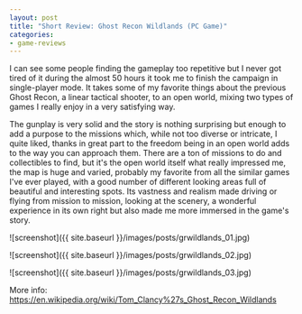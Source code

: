 ```yaml
---
layout: post
title: "Short Review: Ghost Recon Wildlands (PC Game)"
categories:
- game-reviews
---
```


<p>
I can see some people finding the gameplay too repetitive but I never got tired of it during the almost 50 hours it took me to finish the campaign in single-player mode. It takes some of my favorite things about the previous Ghost Recon, a linear tactical shooter, to an open world, mixing two types of games I really enjoy in a very satisfying way.
</p>

<p>
The gunplay is very solid and the story is nothing surprising but enough to add a purpose to the missions which, while not too diverse or intricate, I quite liked, thanks in great part to the freedom being in an open world adds to the way you can approach them. There are a ton of missions to do and collectibles to find, but it's the open world itself what really impressed me, the map is huge and varied, probably my favorite from all the similar games I've ever played, with a good number of different looking areas full of beautiful and interesting spots. Its vastness and realism made driving or flying from mission to mission, looking at the scenery, a wonderful experience in its own right but also made me more immersed in the game's story.
</p>


![screenshot]({{ site.baseurl }}/images/posts/grwildlands_01.jpg)

![screenshot]({{ site.baseurl }}/images/posts/grwildlands_02.jpg)

![screenshot]({{ site.baseurl }}/images/posts/grwildlands_03.jpg)


<p>More info: <a href="https://en.wikipedia.org/wiki/Tom_Clancy%27s_Ghost_Recon_Wildlands">https://en.wikipedia.org/wiki/Tom_Clancy%27s_Ghost_Recon_Wildlands</a><p>